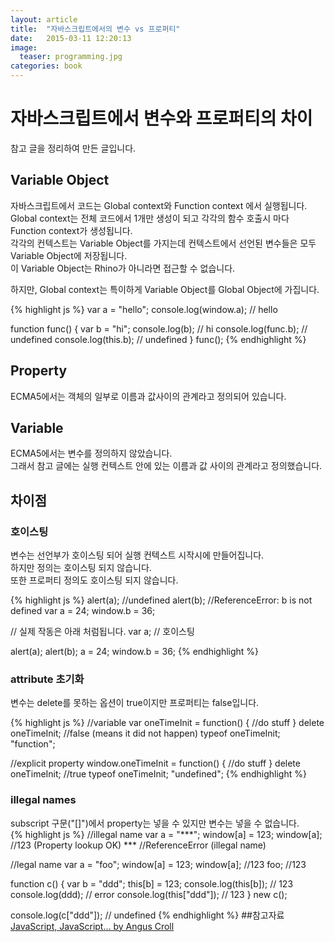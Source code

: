 ```yaml
---
layout: article
title:  "자바스크립트에서의 변수 vs 프로퍼티"
date:   2015-03-11 12:20:13
image:
  teaser: programming.jpg
categories: book
---
```


# 자바스크립트에서 변수와 프로퍼티의 차이
참고 글을 정리하여 만든 글입니다.  

## Variable Object
자바스크립트에서 코드는 Global context와 Function context 에서 실행됩니다.  
Global context는 전체 코드에서 1개만 생성이 되고 각각의 함수 호출시 마다 Function context가 생성됩니다.  
각각의 컨텍스트는 Variable Object를 가지는데 컨텍스트에서 선언된 변수들은 모두 Variable Object에 저장됩니다.  
이 Variable Object는 Rhino가 아니라면 접근할 수 없습니다.  

하지만, Global context는 특이하게 Variable Object를 Global Object에 가집니다.  

{% highlight js %}
var a = "hello";
console.log(window.a);  // hello

function func() {
  var b = "hi";
  console.log(b);       // hi
  console.log(func.b);  // undefined
  console.log(this.b);  // undefined
}
func();
{% endhighlight %}

## Property
ECMA5에서는 객체의 일부로 이름과 값사이의 관계라고 정의되어 있습니다.  

## Variable
ECMA5에서는 변수를 정의하지 않았습니다.  
그래서 참고 글에는 실행 컨텍스트 안에 있는 이름과 값 사이의 관계라고 정의했습니다.  

## 차이점

### 호이스팅
변수는 선언부가 호이스팅 되어 실행 컨텍스트 시작시에 만들어집니다.  
하지만 정의는 호이스팅 되지 않습니다.  
또한 프로퍼티 정의도 호이스팅 되지 않습니다.  

{% highlight js %}
alert(a); //undefined
alert(b); //ReferenceError: b is not defined
var a = 24;
window.b = 36;

// 실제 작동은 아래 처럼됩니다.
var a;    // 호이스팅

alert(a);
alert(b);
a = 24;
window.b = 36;
{% endhighlight %}

### attribute 초기화
변수는 delete를 못하는 옵션이 true이지만 프로퍼티는 false입니다.  

{% highlight js %}
//variable
var oneTimeInit = function() {
    //do stuff
}
delete oneTimeInit; //false (means it did not happen)
typeof oneTimeInit; "function";

//explicit property
window.oneTimeInit = function() {
    //do stuff
}
delete oneTimeInit; //true
typeof oneTimeInit; "undefined";
{% endhighlight %}

### illegal names
subscript 구문("[]")에서 property는 넣을 수 있지만 변수는 넣을 수 없습니다.  
{% highlight js %}
//illegal name
var a = "***";
window[a] = 123;
window[a]; //123 (Property lookup OK)
*** //ReferenceError (illegal name)

//legal name
var a = "foo";
window[a] = 123;
window[a]; //123
foo; //123

function c() {
  var b = "ddd";
  this[b] = 123;
  console.log(this[b]);     // 123
  console.log(ddd);         // error
  console.log(this["ddd"]); // 123
}
new c();

console.log(c["ddd"]);      // undefined
{% endhighlight %}
##참고자료  
[JavaScript, JavaScript… by Angus Croll](https://javascriptweblog.wordpress.com/2010/08/09/variables-vs-properties-in-javascript/)  
